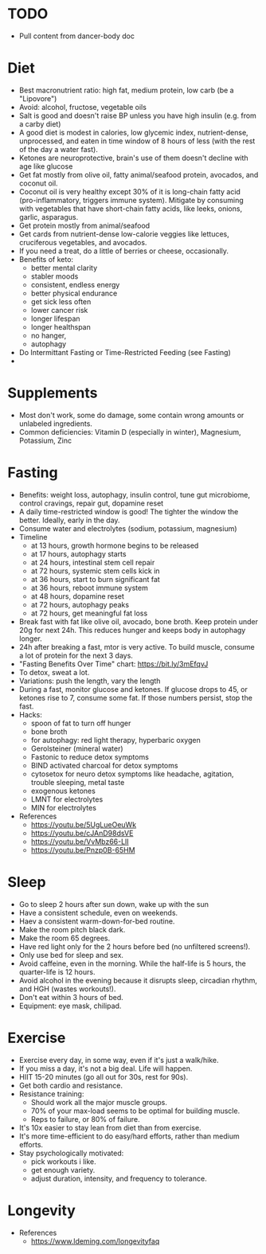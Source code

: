 
# TODO
- Pull content from dancer-body doc


# Diet
- Best macronutrient ratio: high fat, medium protein, low carb (be a "Lipovore")
- Avoid: alcohol, fructose, vegetable oils
- Salt is good and doesn't raise BP unless you have high insulin (e.g. from a carby diet)
- A good diet is modest in calories, low glycemic index, nutrient-dense, unprocessed, and eaten in time window of 8 hours of less (with the rest of the day a water fast).
- Ketones are neuroprotective, brain's use of them doesn't decline with age like glucose
- Get fat mostly from olive oil, fatty animal/seafood protein, avocados, and coconut oil.
- Coconut oil is very healthy except 30% of it is long-chain fatty acid (pro-inflammatory, triggers immune system). Mitigate by consuming with vegetables that have short-chain fatty acids, like leeks, onions, garlic, asparagus.
- Get protein mostly from animal/seafood
- Get cards from nutrient-dense low-calorie veggies like lettuces, cruciferous vegetables, and avocados.
- If you need a treat, do a little of berries or cheese, occasionally.
- Benefits of keto:
  - better mental clarity
  - stabler moods
  - consistent, endless energy
  - better physical endurance
  - get sick less often
  - lower cancer risk
  - longer lifespan
  - longer healthspan
  - no hanger,
  - autophagy
- Do Intermittant Fasting or Time-Restricted Feeding (see Fasting)
- 


# Supplements
- Most don't work, some do damage, some contain wrong amounts or unlabeled ingredients.
- Common deficiencies: Vitamin D (especially in winter), Magnesium, Potassium, Zinc


# Fasting
- Benefits: weight loss, autophagy, insulin control, tune gut microbiome, control cravings, repair gut, dopamine reset
- A daily time-restricted window is good! The tighter the window the better. Ideally, early in the day.
- Consume water and electrolytes (sodium, potassium, magnesium)
- Timeline
  - at 13 hours, growth hormone begins to be released
  - at 17 hours, autophagy starts
  - at 24 hours, intestinal stem cell repair
  - at 72 hours, systemic stem cells kick in
  - at 36 hours, start to burn significant fat
  - at 36 hours, reboot immune system
  - at 48 hours, dopamine reset
  - at 72 hours, autophagy peaks
  - at 72 hours, get meaningful fat loss
- Break fast with fat like olive oil, avocado, bone broth. Keep protein under 20g for next 24h. This reduces hunger and keeps body in autophagy longer.
- 24h after breaking a fast, mtor is very active. To build muscle, consume a lot of protein for the next 3 days.
- "Fasting Benefits Over Time" chart: https://bit.ly/3mEfqvJ
- To detox, sweat a lot.
- Variations: push the length, vary the length
- During a fast, monitor glucose and ketones. If glucose drops to 45, or ketones rise to 7, consume some fat. If those numbers persist, stop the fast.
- Hacks:
  - spoon of fat to turn off hunger
  - bone broth
  - for autophagy: red light therapy, hyperbaric oxygen
  - Gerolsteiner (mineral water)
  - Fastonic to reduce detox symptoms
  - BIND activated charcoal for detox symptoms
  - cytosetox for neuro detox symptoms like headache, agitation, trouble sleeping, metal taste
  - exogenous ketones
  - LMNT for electrolytes
  - MIN for electrolytes
- References
  - https://youtu.be/5UgLueOeuWk
  - https://youtu.be/cJAnD98dsVE
  - https://youtu.be/VvMbz66-LlI
  - https://youtu.be/Pnzp0B-65HM


# Sleep
- Go to sleep 2 hours after sun down, wake up with the sun
- Have a consistent schedule, even on weekends.
- Haev a consistent warm-down-for-bed routine.
- Make the room pitch black dark.
- Make the room 65 degrees.
- Have red light only for the 2 hours before bed (no unfiltered screens!).
- Only use bed for sleep and sex.
- Avoid caffeine, even in the morning. While the half-life is 5 hours, the quarter-life is 12 hours.
- Avoid alcohol in the evening because it disrupts sleep, circadian rhythm, and HGH (wastes workouts!).
- Don't eat within 3 hours of bed.
- Equipment: eye mask, chilipad.


# Exercise
- Exercise every day, in some way, even if it's just a walk/hike.
- If you miss a day, it's not a big deal. Life will happen.
- HIIT 15-20 minutes (go all out for 30s, rest for 90s).
- Get both cardio and resistance.
- Resistance training:
  - Should work all the major muscle groups.
  - 70% of your max-load seems to be optimal for building muscle.
  - Reps to failure, or 80% of failure.
- It's 10x easier to stay lean from diet than from exercise.
- It's more time-efficient to do easy/hard efforts, rather than medium efforts.
- Stay psychologically motivated:
  - pick workouts i like.
  - get enough variety.
  - adjust duration, intensity, and frequency to tolerance.


# Longevity
- References
  - https://www.ldeming.com/longevityfaq


